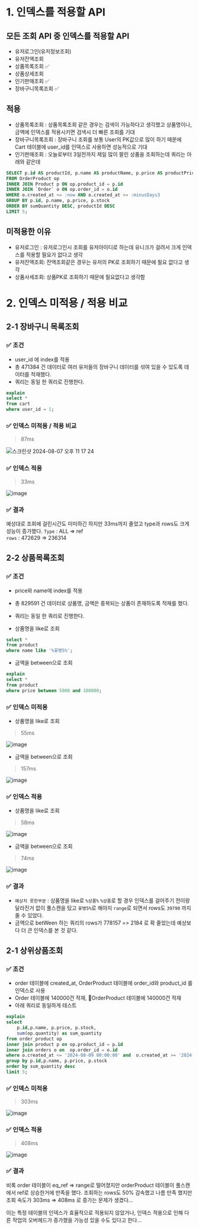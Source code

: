 # 1. 인덱스를 적용할 API 

## 모든 조회 API 중 인덱스를 적용할 API 
- 유저로그인(유저정보조회)
- 유저잔액조회 
- 상품목록조회 ✅
- 상품상세조회 
- 인기판매조회 ✅
- 장바구니목록조회 ✅

## 적용
- 상품목록조회 : 상품목록조회 같은 경우는 검색이 가능하다고 생각했고 상품명이나, 금액에 인덱스를 적용시키면 검색시 더 빠른 조회를 기대
- 장바구니목록조회 : 장바구니 조회를 보통 User의 PK값으로 많이 하기 때문에 Cart 테이블에 user_id를 인덱스로 사용하면 성능적으로 기대 
- 인기판매조회 : 오늘로부터 3일전까지 제일 많이 팔린 상품을 조회하는데 쿼리는 아래와 같은데 

```sql
SELECT p.id AS productId, p.name AS productName, p.price AS productPrice, p.stock AS productStock, SUM(op.quantity) AS sumQuantity
FROM OrderProduct op
INNER JOIN Product p ON op.product_id = p.id
INNER JOIN `Order` o ON op.order_id = o.id
WHERE o.created_at <= :now AND o.created_at >= :minusDays3
GROUP BY p.id, p.name, p.price, p.stock
ORDER BY sumQuantity DESC, productId DESC
LIMIT 5;
```

## 미적용한 이유
- 유저로그인 : 유저로그인시 조회를 유저아이디로 하는데 유니크가 걸려서 크게 인덱스를 적용할 필요가 없다고 생각
- 유저잔액조회: 잔액조회같은 경우는 유저의 PK로 조회하기 때문에 필요 없다고 생각
- 상품사세조회: 상품PK로 조회하기 때문에 필요없다고 생각함


# 2. 인덱스 미적용 / 적용 비교
## 2-1 장바구니 목록조회
### ✅ 조건
- user_id 에 index를 적용
- 총 471384 건 데이터로 여러 유저들의 장바구니 데이터를 섞여 있을 수 있도록 데이터를 적재했다.
- 쿼리는 동일 한 쿼리로 진행한다.

```sql
explain
select *
from cart
where user_id = 1;
```

### ✅ 인덱스 미적용 / 적용 비교 
> 87ms

![스크린샷 2024-08-07 오후 11 17 24](https://github.com/user-attachments/assets/abeecaa5-d7e0-42b4-a00f-ce8cecce390b)


### ✅ 인덱스 적용
> 33ms

![image](https://github.com/user-attachments/assets/5169ea0e-771b-418f-90e7-2002667ec6ff)


### ✅ 결과
예상대로 조회에 걸린시간도 미미하긴 하지만 33ms까지 줄었고 type과 rows도 크게 성능이 증가했다.
`Type` : ALL => ref  
`rows` : 472629 => 236314  


## 2-2 상품목록조회
### ✅ 조건
- price와 name에 index를 적용
- 총 829591 건 데이터로 상품명, 금액은 중복되는 상품이 존재하도록 적재를 했다.
- 쿼리는 동일 한 쿼리로 진행한다.

- 상품명을 like로 조회
```sql
select *
from product
where name like '%꽃병5%';
```

- 금액을 between으로 조회
```sql
explain
select *
from product
where price between 5000 and 100000;
```

### ✅ 인덱스 미적용
- 상품명을 like로 조회
> 55ms

![image](https://github.com/user-attachments/assets/65ddac4a-ba3b-4520-b9b4-12abf7655c5d)

- 금액을 between으로 조회
> 157ms

![image](https://github.com/user-attachments/assets/6e9d4fe9-8b1f-4462-ace7-10328f8b60cf)



### ✅ 인덱스 적용
- 상품명을 like로 조회  
> 58ms

![image](https://github.com/user-attachments/assets/df6c2fea-5a29-4794-8c8f-47a90b679768)


- 금액을 between으로 조회
> 74ms

![image](https://github.com/user-attachments/assets/f00193ce-0246-41e9-b060-9e4895da6175)


### ✅ 결과
- `예상치 못한부분` : 상품명을 like로 `%상품%` `%상품`로 할 경우 인덱스를 걸어주기 전이랑 달라진거 없이 풀스캔을 탔고  `꽃병5%`로 해야지 `range`로 되면서 rows도 `39790` 까지 줄 수 있었다.
- 금액으로 betWeen 하는 쿼리의 rows가 778157 => 2184 로 확 줄었는데 예상보다 더 큰 인덱스를 본 것 같다.


## 2-1 상위상품조회
### ✅ 조건
- order 테이블에 created_at, OrderProduct 테이블에 order_id와 product_id 를 인덱스로 사용
- Order 테이블에 140000건 적재, OrderProduct 테이블에 140000건 적재
- 아래 쿼리로 동일하게 테스트

```sql
explain
select
    p.id,p.name, p.price, p.stock,
    sum(op.quantity) as sum_quantity
from order_product op
inner join product p on op.product_id = p.id
inner join orders o on  op.order_id = o.id
where o.created_at <= '2024-08-09 00:00:00' and  o.created_at >= '2024-08-06 00:00:00'
group by p.id,p.name, p.price, p.stock
order by sum_quantity desc
limit 5;

```


### ✅ 인덱스 미적용
> 303ms

![image](https://github.com/user-attachments/assets/c8245155-94d7-4761-a587-e2efd1e5aae4)

### ✅ 인덱스 적용
> 408ms

![image](https://github.com/user-attachments/assets/d1e057fe-a0b9-4506-b3a0-f63d3ed79072)


### ✅ 결과 
비록 order 테이블이 eq_ref => range로 떨어졌지만  orderProduct 테이블이 풀스캔에서 ref로 상승한거에 만족을 했다. 조회하는 rows도 50% 감속했고 나름 만족 했지만 
조회 속도가 303ms => 408ms 로 증가는 문제가 생겼다...

이는 특정 테이블의 인덱스가 효율적으로 적용되지 않았거나, 인덱스 적용으로 인해 다른 작업의 오버헤드가 증가했을 가능성 있을 수도 있다고 한다... 

